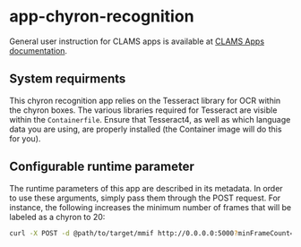 # app-chyron-recognition

General user instruction for CLAMS apps is available at [CLAMS Apps documentation](https://apps.clams.ai/clamsapp).

## System requirments

This chyron recognition app relies on the Tesseract library for OCR within the chyron boxes. The various libraries required for Tesseract are visible within the `Containerfile`. Ensure that Tesseract4, as well as which language data you are using, are properly installed (the Container image will do this for you).

## Configurable runtime parameter

The runtime parameters of this app are described in its metadata. In order to use these arguments, simply pass them through the POST request. For instance, the following increases the minimum number of frames that will be labeled as a chyron to 20:

```bash
curl -X POST -d @path/to/target/mmif http://0.0.0.0:5000?minFrameCount=20
```
